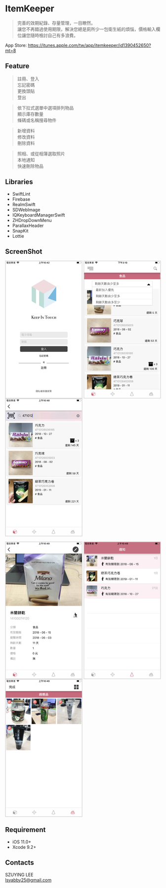 # ItemKeeper
> 完善的效期紀錄、存量管理，一目瞭然。   
> 讓您不再錯過使用期限，解決您總是廁所少一包衛生紙的煩惱，價格輸入欄位讓您隨時檢討自己有多浪費。

App Store: https://itunes.apple.com/tw/app/itemkeeper/id1390452650?mt=8

## Feature

> 註冊、登入  
> 忘記密碼  
> 更換頭貼  
> 登出  

> 依下拉式選單中選項排列物品   
> 顯示庫存數量  
> 條碼或名稱搜尋物件 

> 新增資料  
> 修改資料  
> 刪除資料  

> 照相、或從相簿選取照片   
> 本地通知  
> 快速刪除物品  


## Libraries
* SwiftLint
* Firebase
* RealmSwift
* SDWebImage
* IQKeyboardManagerSwift
* ZHDropDownMenu
* ParallaxHeader
* SnapKit
* Lottie


## ScreenShot

<div align="left">
<img src="https://github.com/lsyabby/ItemKeeper/blob/master/ScreenShot/ScreenShot.001.jpeg" width="250" align=center /> 
<img src="https://github.com/lsyabby/ItemKeeper/blob/master/ScreenShot/ScreenShot.003.jpeg" width="250" align=center /> 
<img src="https://github.com/lsyabby/ItemKeeper/blob/master/ScreenShot/ScreenShot.004.jpeg" width="250" align=center /> 
</div>

<br/>
<div align="left">
<img src="https://github.com/lsyabby/ItemKeeper/blob/master/ScreenShot/ScreenShot.006.jpeg" width="250" align=center /> 
<img src="https://github.com/lsyabby/ItemKeeper/blob/master/ScreenShot/ScreenShot.007.jpeg" width="250" align=center /> 
<img src="https://github.com/lsyabby/ItemKeeper/blob/master/ScreenShot/ScreenShot.008.jpeg" width="250" align=center /> 
</div>


## Requirement
<ul>
<li>iOS 11.0+</li>
<li>Xcode 9.2+</li>
</ul>


## Contacts
SZUYING LEE   
lsyabby25@gmail.com
